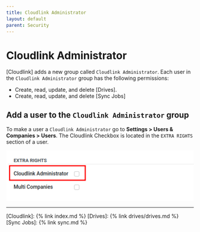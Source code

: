 ```yaml
---
title: Cloudlink Administrator
layout: default
parent: Security
---
```


# Cloudlink Administrator

[Cloudlink] adds a new group called `Cloudlink Administrator`. Each user in the `Cloudlink Administrator` group has the following permissions:

- Create, read, update, and delete [Drives].
- Create, read, update, and delete [Sync Jobs]

## Add a user to the `Cloudlink Administrator` group

To make a user a `Cloudlink Administrator` go to **Settings > Users & Companies > Users**. 
The Cloudlink Checkbox is located in the `EXTRA RIGHTS` section of a user.

![Cloudlink Administrator Checkbox](../assets/cloudlink_admin.png)

---

[Cloudlink]: {% link index.md %}
[Drives]: {% link drives/drives.md %}
[Sync Jobs]: {% link sync.md %}


